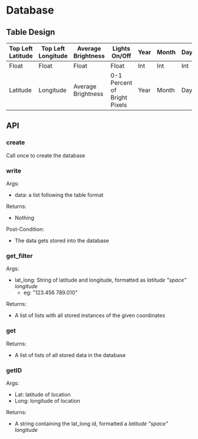 # Database

 ## Table Design

| Top Left Latitude | Top Left Longitude | Average Brightness | Lights On/Off                | Year | Month | Day | Hour     | Minute     | Second     |
|-------------------|--------------------|--------------------|------------------------------|------|-------|-----|----------|------------|------------|
| Float             | Float              | Float              | Float                        | Int  | Int   | Int | Int      | Int        | Int        |
| Latitude          | Longitude          | Average Brightness | 0-1 Percent of Bright Pixels | Year | Month | Day | GPS Hour | GPS Minute | GPS Second |


## API
### create ###  
Call once to create the database

### write ###  
Args:
- data: a list following the table format

Returns:
- Nothing

Post-Condition:  
- The data gets stored into the database

### get_filter ###  
Args:
- lat_long: String of latitude and longitude, formatted as *latitude "space" longitude*
  - eg: "123.456 789.010"

Returns:
- A list of lists with all stored instances of the given coordinates

### get  ###
Returns:
- A list of lists of all stored data in the database

### getID ##
Args:
- Lat: latitude of location
- Long: longitude of location

Returns:
- A string containing the lat_long id, formatted a *latitude "space" longitude*